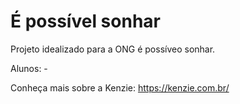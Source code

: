 # É possível sonhar

Projeto idealizado para a ONG é possíveo sonhar.

Alunos: -

Conheça mais sobre a Kenzie: https://kenzie.com.br/
